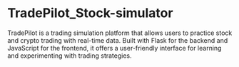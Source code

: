# TradePilot_Stock-simulator
TradePilot is a trading simulation platform that allows users to practice stock and crypto trading with real-time data. Built with Flask for the backend and JavaScript for the frontend, it offers a user-friendly interface for learning and experimenting with trading strategies.
